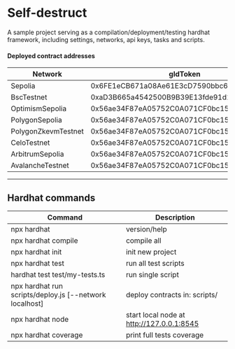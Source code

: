 
# Self-destruct
A sample project serving as a compilation/deployment/testing hardhat framework, including settings, networks, api keys, tasks and scripts.

#### Deployed contract addresses
| Network | gldToken | destruct |
| ------ | ----------- | ------ |
| Sepolia | 0x6FE1eCB671a08Ae61E3cD7590bbc6270eC870FBf | 0xA9E810025b3FE6CEe7b56c5876Cd8864E0968751 |
| BscTestnet | 0xaD3B665a4542500B9B39E13fde91d113470eAc41 | 0x1B39Cb5D66aBfd33616371312290D9AF93947B51 |
| OptimismSepolia | 0x56ae34F87eA05752C0A071CF0bc15EC68625d6d1 | 0x3A7C162b399E8719071B0A7a0595421D83b30aB6 |
| PolygonSepolia | 0x56ae34F87eA05752C0A071CF0bc15EC68625d6d1 | 0x3A7C162b399E8719071B0A7a0595421D83b30aB6 |
| PolygonZkevmTestnet | 0x56ae34F87eA05752C0A071CF0bc15EC68625d6d1 | 0x3A7C162b399E8719071B0A7a0595421D83b30aB6 |
| CeloTestnet | 0x56ae34F87eA05752C0A071CF0bc15EC68625d6d1 | 0x3A7C162b399E8719071B0A7a0595421D83b30aB6 |
| ArbitrumSepolia  | 0x56ae34F87eA05752C0A071CF0bc15EC68625d6d1 | 0x3A7C162b399E8719071B0A7a0595421D83b30aB6 |
| AvalancheTestnet  | 0x56ae34F87eA05752C0A071CF0bc15EC68625d6d1 | 0x3A7C162b399E8719071B0A7a0595421D83b30aB6 |
---
## Hardhat commands
| Command| Description | 
| ------ | ----------- | 
| npx hardhat | version/help | 
| npx hardhat compile | compile all | 
| npx hardhat init | init new project | 
| npx hardhat test | run all test scripts | 
| hardhat test test/my-tests.ts | run single script | 
| npx hardhat run scripts/deploy.js [--network localhost] | deploy contracts in: scripts/ | 
| npx hardhat node | start local node at http://127.0.0.1:8545 | 
| npx hardhat coverage | print full tests coverage | 
